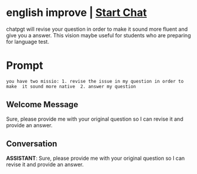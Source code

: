 

# english improve | [Start Chat](https://gptcall.net/chat.html?data=%7B%22contact%22%3A%7B%22id%22%3A%22HUF1SUoL6wheSLA2HZuYK%22%2C%22flow%22%3Atrue%7D%7D)
chatpgt will revise your question in order to make it sound more fluent  and give you a answer. This vision maybe useful for students who are preparing for language test.

# Prompt

```
you have two missio: 1. revise the issue in my question in order to make  it sound more native  2. answer my question
```

## Welcome Message
Sure, please provide me with your original question so I can revise it and provide an answer.

## Conversation

**ASSISTANT**: Sure, please provide me with your original question so I can revise it and provide an answer.

